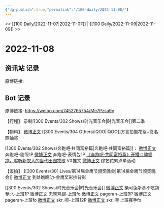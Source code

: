 ```yaml
---
{"dg-publish":true,"permalink":"/100-daily/2022-11-08/"}
---
```



<< [[100 Daily/2022-11-07\|2022-11-07]] | [[100 Daily/2022-11-09\|2022-11-09]] >>

# 2022-11-08

## 资讯站 记录

原博链接:

## Bot 记录

原博链接: https://weibo.com/7452765754/Me7Pzsa9v

【行程】
录制[[300 Events/302 Shows/时光音乐会\|时光音乐会]]第二季

【物料】
[微博正文](http://weibo.com/6378846558/Me3uo750i) [[300 Events/304 Others/iQOO\|iQOO]]方言拍摄花絮+签名照抽奖

[[300 Events/302 Shows/奔跑吧·共同富裕篇\|奔跑吧·共同富裕篇]]：
[微博正文](http://weibo.com/5242381821/Me3wxCnlc) 奔跑吧-剧照1P
[微博正文](http://weibo.com/5242381821/Me4jfzf3v) 奔跑吧-表情包1P
[《奔跑吧·共同富裕篇》开播口碑领跑，聆听新农人的当代田园牧歌](https://weibo.cn/sinaurl?u=https%3A%2F%2Fmp.weixin.qq.com%2Fs%2Fgf8Br_vvxyhkcRHXT9k7yg) VX推文
[微博正文](https://m.weibo.cn/2110705772/4833521128706763) 综艺花絮点单活动

【饭拍】
[[300 Events/301 Lives/第14届金鹰节颁奖晚会\|第14届金鹰节颁奖晚会]]
[微博正文](http://weibo.com/5488485092/Me35ewGHc) 到处瞧瞧叻-金鹰奖彩排背影

[[300 Events/302 Shows/时光音乐会\|时光音乐会]]
[微博正文](http://weibo.com/7628792895/Me797xvFI) 柴可兔斯基不吃胡萝北-上班1P
[微博正文](http://weibo.com/7495641082/Me7AJ20zY) 无辣鸡翅-上班fo
[微博正文](http://weibo.com/7633014126/Me7x23OJM) pageran-上班9P
[微博正文](http://weibo.com/7633014126/Me7Fdn4WH) pageran-上班fo
[微博正文](http://weibo.com/6433509682/Me7JKnQu8) skr_呗-上班12P
[微博正文](https://m.weibo.cn/6433509682/4833668369749541) skr_呗 上班挥手fo
